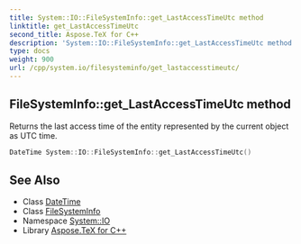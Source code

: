 ```yaml
---
title: System::IO::FileSystemInfo::get_LastAccessTimeUtc method
linktitle: get_LastAccessTimeUtc
second_title: Aspose.TeX for C++
description: 'System::IO::FileSystemInfo::get_LastAccessTimeUtc method. Returns the last access time of the entity represented by the current object as UTC time in C++.'
type: docs
weight: 900
url: /cpp/system.io/filesysteminfo/get_lastaccesstimeutc/
---
```

## FileSystemInfo::get_LastAccessTimeUtc method


Returns the last access time of the entity represented by the current object as UTC time.

```cpp
DateTime System::IO::FileSystemInfo::get_LastAccessTimeUtc()
```

## See Also

* Class [DateTime](../../../system/datetime/)
* Class [FileSystemInfo](../)
* Namespace [System::IO](../../)
* Library [Aspose.TeX for C++](../../../)
